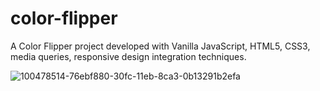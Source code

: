 # color-flipper
A Color Flipper project developed with Vanilla JavaScript, HTML5, CSS3, media queries, responsive design integration techniques.

![100478514-76ebf880-30fc-11eb-8ca3-0b13291b2efa](https://user-images.githubusercontent.com/74257134/116513201-d8500780-a8e6-11eb-945b-9e853ecf2df7.gif)
